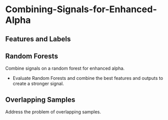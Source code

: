 # Combining-Signals-for-Enhanced-Alpha

## Features and Labels
## Random Forests
Combine signals on a random forest for enhanced alpha.
* Evaluate Random Forests and combine the best features and outputs to create a stronger signal.
## Overlapping Samples
Address the problem of overlapping samples.
